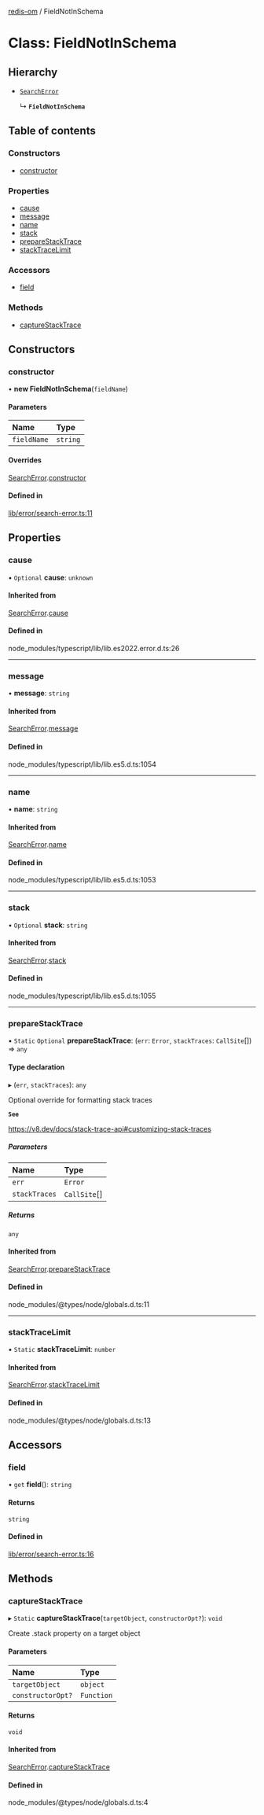 [redis-om](../README.md) / FieldNotInSchema

# Class: FieldNotInSchema

## Hierarchy

- [`SearchError`](SearchError.md)

  ↳ **`FieldNotInSchema`**

## Table of contents

### Constructors

- [constructor](FieldNotInSchema.md#constructor)

### Properties

- [cause](FieldNotInSchema.md#cause)
- [message](FieldNotInSchema.md#message)
- [name](FieldNotInSchema.md#name)
- [stack](FieldNotInSchema.md#stack)
- [prepareStackTrace](FieldNotInSchema.md#preparestacktrace)
- [stackTraceLimit](FieldNotInSchema.md#stacktracelimit)

### Accessors

- [field](FieldNotInSchema.md#field)

### Methods

- [captureStackTrace](FieldNotInSchema.md#capturestacktrace)

## Constructors

### constructor

• **new FieldNotInSchema**(`fieldName`)

#### Parameters

| Name | Type |
| :------ | :------ |
| `fieldName` | `string` |

#### Overrides

[SearchError](SearchError.md).[constructor](SearchError.md#constructor)

#### Defined in

[lib/error/search-error.ts:11](https://github.com/redis/redis-om-node/blob/660c639/lib/error/search-error.ts#L11)

## Properties

### cause

• `Optional` **cause**: `unknown`

#### Inherited from

[SearchError](SearchError.md).[cause](SearchError.md#cause)

#### Defined in

node_modules/typescript/lib/lib.es2022.error.d.ts:26

___

### message

• **message**: `string`

#### Inherited from

[SearchError](SearchError.md).[message](SearchError.md#message)

#### Defined in

node_modules/typescript/lib/lib.es5.d.ts:1054

___

### name

• **name**: `string`

#### Inherited from

[SearchError](SearchError.md).[name](SearchError.md#name)

#### Defined in

node_modules/typescript/lib/lib.es5.d.ts:1053

___

### stack

• `Optional` **stack**: `string`

#### Inherited from

[SearchError](SearchError.md).[stack](SearchError.md#stack)

#### Defined in

node_modules/typescript/lib/lib.es5.d.ts:1055

___

### prepareStackTrace

▪ `Static` `Optional` **prepareStackTrace**: (`err`: `Error`, `stackTraces`: `CallSite`[]) => `any`

#### Type declaration

▸ (`err`, `stackTraces`): `any`

Optional override for formatting stack traces

**`See`**

https://v8.dev/docs/stack-trace-api#customizing-stack-traces

##### Parameters

| Name | Type |
| :------ | :------ |
| `err` | `Error` |
| `stackTraces` | `CallSite`[] |

##### Returns

`any`

#### Inherited from

[SearchError](SearchError.md).[prepareStackTrace](SearchError.md#preparestacktrace)

#### Defined in

node_modules/@types/node/globals.d.ts:11

___

### stackTraceLimit

▪ `Static` **stackTraceLimit**: `number`

#### Inherited from

[SearchError](SearchError.md).[stackTraceLimit](SearchError.md#stacktracelimit)

#### Defined in

node_modules/@types/node/globals.d.ts:13

## Accessors

### field

• `get` **field**(): `string`

#### Returns

`string`

#### Defined in

[lib/error/search-error.ts:16](https://github.com/redis/redis-om-node/blob/660c639/lib/error/search-error.ts#L16)

## Methods

### captureStackTrace

▸ `Static` **captureStackTrace**(`targetObject`, `constructorOpt?`): `void`

Create .stack property on a target object

#### Parameters

| Name | Type |
| :------ | :------ |
| `targetObject` | `object` |
| `constructorOpt?` | `Function` |

#### Returns

`void`

#### Inherited from

[SearchError](SearchError.md).[captureStackTrace](SearchError.md#capturestacktrace)

#### Defined in

node_modules/@types/node/globals.d.ts:4
